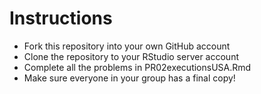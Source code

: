 # Instructions

* Fork this repository into your own GitHub account
* Clone the repository to your RStudio server account
* Complete all the problems in PR02executionsUSA.Rmd
* Make sure everyone in your group has a final copy!
